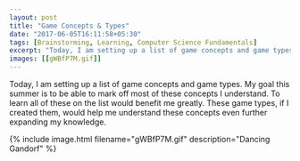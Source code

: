```yaml
---
layout: post
title: "Game Concepts & Types"
date: "2017-06-05T16:11:58+05:30"
tags: [Brainstorming, Learning, Computer Science Fundamentals]
excerpt: "Today, I am setting up a list of game concepts and game types."
images: [[gWBfP7M.gif]]
---
```


Today, I am setting up a list of game concepts and game types. My goal this summer is to be able to mark off most of these concepts I understand. To learn all of these on the list would benefit me greatly. These game types, if I created them, would help me understand these concepts even further expanding my knowledge.

{% include image.html filename="gWBfP7M.gif" description="Dancing Gandorf" %}